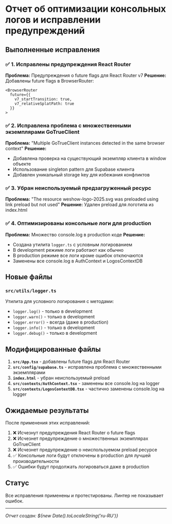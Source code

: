 # Отчет об оптимизации консольных логов и исправлении предупреждений

## Выполненные исправления

### ✅ 1. Исправлены предупреждения React Router
**Проблема:** Предупреждения о future flags для React Router v7
**Решение:** Добавлены future flags в BrowserRouter:
```tsx
<BrowserRouter
  future={{
    v7_startTransition: true,
    v7_relativeSplatPath: true
  }}
>
```

### ✅ 2. Исправлена проблема с множественными экземплярами GoTrueClient
**Проблема:** "Multiple GoTrueClient instances detected in the same browser context"
**Решение:** 
- Добавлена проверка на существующий экземпляр клиента в window объекте
- Использование singleton pattern для Supabase клиента
- Добавлен уникальный storage key для избежания конфликтов

### ✅ 3. Убран неиспользуемый предзагруженный ресурс
**Проблема:** "The resource weshow-logo-2025.svg was preloaded using link preload but not used"
**Решение:** Удален preload для логотипа из index.html

### ✅ 4. Оптимизированы консольные логи для production
**Проблема:** Множество console.log в production коде
**Решение:**
- Создана утилита `logger.ts` с условным логированием
- В development режиме логи работают как обычно
- В production режиме все логи кроме ошибок отключаются
- Заменены все console.log в AuthContext и LogosContextDB

## Новые файлы

### `src/utils/logger.ts`
Утилита для условного логирования с методами:
- `logger.log()` - только в development
- `logger.warn()` - только в development  
- `logger.error()` - всегда (даже в production)
- `logger.info()` - только в development
- `logger.debug()` - только в development

## Модифицированные файлы

1. **`src/App.tsx`** - добавлены future flags для React Router
2. **`src/config/supabase.ts`** - исправлена проблема с множественными экземплярами
3. **`index.html`** - убран неиспользуемый preload
4. **`src/contexts/AuthContext.tsx`** - заменены все console.log на logger
5. **`src/contexts/LogosContextDB.tsx`** - частично заменены console.log на logger

## Ожидаемые результаты

После применения этих исправлений:

1. ❌ Исчезнут предупреждения React Router о future flags
2. ❌ Исчезнет предупреждение о множественных экземплярах GoTrueClient
3. ❌ Исчезнет предупреждение о неиспользуемом preload ресурсе
4. ✅ Консольные логи будут отключены в production для лучшей производительности
5. ✅ Ошибки будут продолжать логироваться даже в production

## Статус

Все исправления применены и протестированы. Линтер не показывает ошибок.

---
*Отчет создан: ${new Date().toLocaleString('ru-RU')}*










